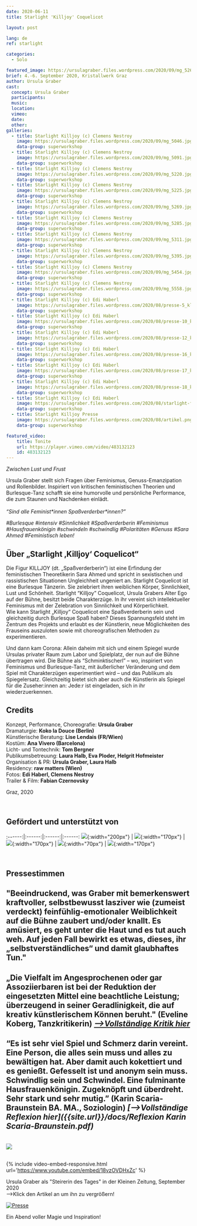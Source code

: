 ```yaml
---
date: 2020-06-11
title: Starlight 'Killjoy' Coquelicot

layout: post

lang: de
ref: starlight

categories:
  - Solo

featured_image: https://ursulagraber.files.wordpress.com/2020/09/mg_5269.jpg?w=500&fit=crop
brief: 4.-6. September 2020, Kristallwerk Graz
author: Ursula Graber
cast:
  concept: Ursula Graber
  participants:
  music:
  location:
  vimeo:
  date:
  other:
galleries:
  - title: Starlight Killjoy (c) Clemens Nestroy
    image: https://ursulagraber.files.wordpress.com/2020/09/mg_5046.jpg?w=1024&fit=crop
    data-group: superworkshop
  - title: Starlight Killjoy (c) Clemens Nestroy
    image: https://ursulagraber.files.wordpress.com/2020/09/mg_5091.jpg?w=1024&fit=crop
    data-group: superworkshop
  - title: Starlight Killjoy (c) Clemens Nestroy
    image: https://ursulagraber.files.wordpress.com/2020/09/mg_5220.jpg?w=1024&fit=crop
    data-group: superworkshop
  - title: Starlight Killjoy (c) Clemens Nestroy
    image: https://ursulagraber.files.wordpress.com/2020/09/mg_5225.jpg?w=1024&fit=crop
    data-group: superworkshop
  - title: Starlight Killjoy (c) Clemens Nestroy
    image: https://ursulagraber.files.wordpress.com/2020/09/mg_5269.jpg?w=1024&fit=crop
    data-group: superworkshop
  - title: Starlight Killjoy (c) Clemens Nestroy
    image: https://ursulagraber.files.wordpress.com/2020/09/mg_5285.jpg?w=1024&fit=crop
    data-group: superworkshop
  - title: Starlight Killjoy (c) Clemens Nestroy
    image: https://ursulagraber.files.wordpress.com/2020/09/mg_5311.jpg?w=1024&fit=crop
    data-group: superworkshop
  - title: Starlight Killjoy (c) Clemens Nestroy
    image: https://ursulagraber.files.wordpress.com/2020/09/mg_5395.jpg?w=1024&fit=crop
    data-group: superworkshop
  - title: Starlight Killjoy (c) Clemens Nestroy
    image: https://ursulagraber.files.wordpress.com/2020/09/mg_5454.jpg?w=1024&fit=crop
    data-group: superworkshop
  - title: Starlight Killjoy (c) Clemens Nestroy
    image: https://ursulagraber.files.wordpress.com/2020/09/mg_5558.jpg?w=1024&fit=crop
    data-group: superworkshop
  - title: Starlight Killjoy (c) Edi Haberl
    image: https://ursulagraber.files.wordpress.com/2020/08/presse-5_kl-1.jpg?w=1024&fit=crop
    data-group: superworkshop
  - title: Starlight Killjoy (c) Edi Haberl
    image: https://ursulagraber.files.wordpress.com/2020/08/presse-10_kl.jpg?w=1024&fit=crop
    data-group: superworkshop
  - title: Starlight Killjoy (c) Edi Haberl
    image: https://ursulagraber.files.wordpress.com/2020/08/presse-12_kl.jpg?w=1024&fit=crop
    data-group: superworkshop
  - title: Starlight Killjoy (c) Edi Haberl
    image: https://ursulagraber.files.wordpress.com/2020/08/presse-16_kl.jpg?w=1024&fit=crop
    data-group: superworkshop
  - title: Starlight Killjoy (c) Edi Haberl
    image: https://ursulagraber.files.wordpress.com/2020/08/presse-17_kl.jpg?w=1024&fit=crop
    data-group: superworkshop
  - title: Starlight Killjoy (c) Edi Haberl
    image: https://ursulagraber.files.wordpress.com/2020/08/presse-18_kl.jpg?w=1024&fit=crop
    data-group: superworkshop
  - title: Starlight Killjoy (c) Edi Haberl
    image: https://ursulagraber.files.wordpress.com/2020/08/starlight-flyer.png?w=1024&fit=crop
    data-group: superworkshop
  - title: Starlight Killjoy Presse
    image: https://ursulagraber.files.wordpress.com/2020/08/artikel.png?w=1024&fit=crop
    data-group: superworkshop

featured_video:
    title: Tonite
    url: https://player.vimeo.com/video/483132123
    id: 483132123
---
```




*Zwischen Lust und Frust*

Ursula Graber stellt sich Fragen über Feminismus, Genuss-Emanzipation und Rollenbilder.
Inspiriert von kritischen feministischen Theorien und Burlesque-Tanz schafft sie eine humorvolle und persönliche Performance, die zum Staunen und Nachdenken einlädt.  
<br />
*“Sind alle Feminist\*innen Spaßverderber\*innen?”*


*#Burlesque #intensiv #Sinnlichkeit #Spaßverderberin #Feminismus #Hausfrauenkönigin #schwindeln #schwindlig #Polaritäten #Genuss #Sara Ahmed #Feministisch leben!*



<!--plop-->

## Über „Starlight ‚Killjoy‘ Coquelicot“


Die Figur KILLJOY (dt. „Spaßverderberin“) ist eine Erfindung der feministischen Theoretikerin Sara Ahmed und spricht in sexistischen und rassistischen Situationen Ungleichheit ungeniert an. Starlight Coquelicot ist eine Burlesque Tänzerin. Sie zelebriert ihren weiblichen Körper, Sinnlichkeit, Lust und Schönheit. Starlight “Killjoy” Coquelicot, Ursula Grabers Alter Ego auf der Bühne, besitzt beide Charakterzüge. In ihr vereint sich intellektueller Feminismus mit der Zelebration von Sinnlichkeit und Körperlichkeit.<br>
Wie kann Starlight „Killjoy“ Coquelicot eine Spaßverderberin sein und gleichzeitig durch Burlesque Spaß haben? Dieses Spannungsfeld steht im Zentrum des Projekts und erlaubt es der Künstlerin, neue Möglichkeiten des Frauseins auszuloten sowie mit choreografischen Methoden zu experimentieren.



 Und dann kam Corona: Allein daheim mit sich und einem Spiegel wurde Ursulas privater Raum zum Labor und Spielplatz, der nun auf die Bühne übertragen wird. Die Bühne als “Schminktischerl” – wo, inspiriert von Feminismus und Burlesque-Tanz, mit äußerlicher Veränderung und dem Spiel mit Charakterzügen experimentiert wird – und das Publikum als Spiegelersatz. Gleichzeitig bietet sich aber auch die Künstlerin als Spiegel für die Zuseher:innen an: Jede:r ist eingeladen, sich in ihr wiederzuerkennen.


<!--plop-->

## Credits   


Konzept, Performance, Choreografie: 	**Ursula Graber**  
Dramaturgie:	**Koko la Douce (Berlin)**  
Künstlerische Beratung:	**Lise Lendais (FR/Wien)**  
Kostüm:	**Ana Vivero (Barcelona)**  
Licht- und Tontechnik:	**Tom Bergner**  
Publikumsbetreuung:	**Laura Halb, Eva Ploder, Helgrit Hofmeister**  
Organisation & PR:	**Ursula Graber, Laura Halb**  
Residency:	**raw matters (Wien)**  
Fotos: 	**Edi Haberl, Clemens Nestroy**     
Trailer & Film: **Fabian Czernovsky**

Graz, 2020

<br>

## Gefördert und unterstützt von

:------:|:------:|:------:|:------:
![]({{site.url}}/images/logograz.png){:width="200px"} | ![]({{site.url}}/images/logolandstmk.png){:width="170px"} | ![]({{site.url}}/images/logodat.png){:width="170px"} | ![]({{site.url}}/images/logokristallwerk.png){:width="70px"} | ![]({{site.url}}/images/logolaut.png){:width="170px"}

<br>

## Pressestimmen


## "Beeindruckend, was Graber mit bemerkenswert kraftvoller, selbstbewusst lasziver wie (zumeist verdeckt) feinfühlig-emotionaler Weiblichkeit auf die Bühne zaubert und/oder knallt. Es amüsiert, es geht unter die Haut und es tut auch weh. Auf jeden Fall bewirkt es etwas, dieses, ihr „selbstverständliches“ und damit glaubhaftes Tun."



## „Die Vielfalt im Angesprochenen oder gar Assoziierbaren ist bei der Reduktion der eingesetzten Mittel eine beachtliche Leistung; überzeugend in seiner Geradlinigkeit, die auf kreativ künstlerischem Können beruht." (Eveline Koberg, Tanzkritikerin) <i><a href="https://www.tanz.at/index.php/kritiken/kritiken-2020/2381-ursula-graber-starlight-killjoy-coquelicot">-->Vollständige Kritik hier</a></i>   



## “Es ist sehr viel Spiel und Schmerz darin vereint. Eine Person, die alles sein muss und alles zu bewältigen hat. Aber damit auch kokettiert und es genießt. Gefesselt ist und anonym sein muss. Schwindlig sein und Schwindel. Eine fulminante Hausfrauenkönigin. Zugeknöpft und überdreht. Sehr stark und sehr mutig.” (Karin Scaria-Braunstein BA. MA., Soziologin)  <i>[-->Vollständige Reflexion hier]({{site.url}}/docs/Reflexion Karin Scaria-Braunstein.pdf)</i>

<br>

<div class="long-center-image">
  <a href="https://www.tanz.at/index.php/kritiken/kritiken-2020/2381-ursula-graber-starlight-killjoy-coquelicot" title="" data-caption="" data-id="" data-group="">
    <img src="https://ursulagraber.files.wordpress.com/2021/12/ausschnitt-des-artikels-mit-hinweis-quadrat2.png"/>
  </a>
 </div>

<br>

{% include video-embed-responsive.html url='https://www.youtube.com/embed/18vzOVDHxZc' %}




 Ursula Graber als "Steirerin des Tages" in der Kleinen Zeitung, September 2020   
 -->Klick den Artikel an um ihn zu vergrößern!



[![Presse](https://ursulagraber.files.wordpress.com/2020/08/artikel.png?w=300)](https://ursulagraber.files.wordpress.com/2020/08/artikel-kleine-zeitung.jpg)






<!--plop-->

Ein Abend voller Magie und Inspiration!<br />


<!--[![Totem](https://i.vimeocdn.com/video/746500438_640.jpg)](https://player.vimeo.com/video/306702195)-->
